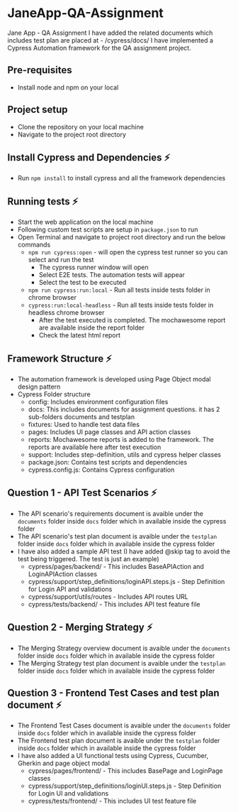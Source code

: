 # JaneApp-QA-Assignment
Jane App - QA Assignment
I have added the related documents which includes test plan are placed at - /cypress/docs/
I have implemented a Cypress Automation framework for the QA assignment project.

## Pre-requisites
* Install node and npm on your local

## Project setup
* Clone the repository on your local machine
* Navigate to the project root directory

## Install Cypress and Dependencies ⚡
* Run `npm install` to install cypress and all the framework dependencies

## Running tests ⚡
* Start the web application on the local machine
* Following custom test scripts are setup in `package.json` to run
* Open Terminal and navigate to project root directory and run the below commands
  * `npm run cypress:open` - will open the cypress test runner so you can select and run the test
    - The cypress runner window will open
    - Select E2E tests. The automation tests will appear
    - Select the test to be executed
  * `npm run cypress:run:local` - Run all tests inside tests folder in chrome browser
  * `cypress:run:local-headless` - Run all tests inside tests folder in headless chrome browser
    - After the test executed is completed. The mochawesome report are available inside the report folder
    - Check the latest html report

## Framework Structure ⚡
- The automation framework is developed using Page Object modal design pattern
- Cypress Folder structure
  * config: Includes environment configuration files
  * docs: This includes documents for assignment questions. it has 2 sub-folders documents and testplan
  * fixtures: Used to handle test data files
  * pages: Includes UI page classes and API action classes
  * reports: Mochawesome reports is added to the framework. The reports are available here after test execution
  * support: Includes step-definition, utils and cypress helper classes
  * package.json: Contains test scripts and dependencies
  * cypress.config.js: Contains Cypress configuration


## Question 1 - API Test Scenarios ⚡
* The API scenario's requirements document is avaible under the `documents` folder inside `docs` folder which in available inside the cypress folder
* The API scenario's test plan document is avaible under the `testplan` folder inside `docs` folder which in available inside the cypress folder
* I have also added a sample API test (I have added @skip tag to avoid the test being triggered. The test is just an example)
  * cypress/pages/backend/ - This includes BaseAPIAction and LoginAPIAction classes
  * cypress/support/step_definitions/loginAPI.steps.js - Step Definition for Login API and validations
  * cypress/support/utils/routes - Includes API routes URL
  * cypress/tests/backend/ - This includes API test feature file

## Question 2 - Merging Strategy ⚡
* The Merging Strategy overview document is avaible under the `documents` folder inside `docs` folder which in available inside the cypress folder
* The Merging Strategy test plan document is avaible under the `testplan` folder inside `docs` folder which in available inside the cypress folder

## Question 3 - Frontend Test Cases and test plan document ⚡
* The Frontend Test Cases document is avaible under the `documents` folder inside `docs` folder which in available inside the cypress folder
* The Frontend test plan document is avaible under the `testplan` folder inside `docs` folder which in available inside the cypress folder
* I have also added a UI functional tests using Cypress, Cucumber, Gherkin and page object modal
  * cypress/pages/frontend/ - This includes BasePage and LoginPage classes
  * cypress/support/step_definitions/loginUI.steps.js - Step Definition for Login UI and validations
  * cypress/tests/frontend/ - This includes UI test feature file